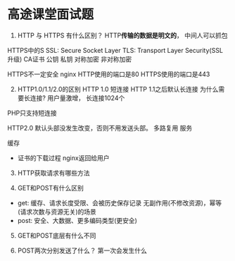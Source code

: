 # 高途课堂面试题
1. HTTP 与 HTTPS 有什么区别？
HTTP**传输的数据是明文的**，
中间人可以抓包

HTTPS中的S
    SSL: Secure Socket Layer
    TLS: Transport Layer Security(SSL升级)
    CA证书
    公钥 
    私钥
    对称加密
    非对称加密

HTTPS不一定安全 nginx
HTTP使用的端口是80
HTTPS使用的端口是443

2. HTTP1.0/1.1/2.0的区别
HTTP 1.0 短连接 HTTP 1.1之后默认长连接
为什么需要长连接?
用户量激增，
长连接1024个

PHP只支持短连接

HTTP2.0 默认头部没发生改变，否则不用发送头部。
多路复用
服务

缓存



- 证书的下载过程
nginx返回给用户

3. HTTP获取请求有哪些方法



4. GET和POST有什么区别
- get: 缓存、请求长度受限、会被历史保存记录 无副作用(不修改资源)，幂等(请求次数与资源无关)的场景
- post: 安全、大数据、更多编码类型(更安全)



5. GET和POST底层有什么不同




6. POST两次分别发送了什么？ 第一次会发生什么